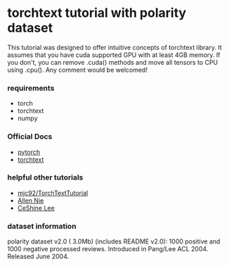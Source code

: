 # torchtext tutorial with polarity dataset

This tutorial was designed to offer intuitive concepts of torchtext library. It assumes that you have cuda supported GPU with at least 4GB memory. If you don't, you can remove .cuda() methods and move all tensors to CPU using .cpu(). Any comment would be welcomed!

### requirements

- torch
- torchtext
- numpy

### Official Docs 

- [pytorch](http://pytorch.org/docs/0.3.0/)
- [torchtext](http://torchtext.readthedocs.io/en/latest/)

### helpful other tutorials

- [mjc92/TorchTextTutorial](https://github.com/mjc92/TorchTextTutorial)
- [Allen Nie](http://anie.me/On-Torchtext/)
- [CeShine Lee](https://towardsdatascience.com/use-torchtext-to-load-nlp-datasets-part-i-5da6f1c89d84?gi=1c9cac642abd)

### dataset information 

polarity dataset v2.0 ( 3.0Mb) (includes README v2.0): 1000 positive and 1000 negative processed reviews. Introduced in Pang/Lee ACL 2004. Released June 2004.
